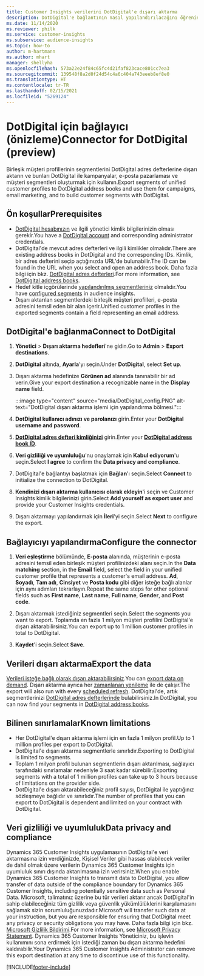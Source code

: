 ```yaml
---
title: Customer Insights verilerini DotDigital'e dışarı aktarma
description: DotDigital'e bağlantının nasıl yapılandırılacağını öğrenin.
ms.date: 11/14/2020
ms.reviewer: philk
ms.service: customer-insights
ms.subservice: audience-insights
ms.topic: how-to
author: m-hartmann
ms.author: mhart
manager: shellyha
ms.openlocfilehash: 573a22e24f84c65fc4d21faf823cace801cc7ea3
ms.sourcegitcommit: 139548f8a2d0f24d54c4a6c404a743eeeb8ef8e0
ms.translationtype: HT
ms.contentlocale: tr-TR
ms.lasthandoff: 02/15/2021
ms.locfileid: "5269124"
---
```

# <a name="connector-for-dotdigital-preview"></a><span data-ttu-id="9ef51-103">DotDigital için bağlayıcı (önizleme)</span><span class="sxs-lookup"><span data-stu-id="9ef51-103">Connector for DotDigital (preview)</span></span>

<span data-ttu-id="9ef51-104">Birleşik müşteri profillerinin segmentlerini DotDigital adres defterlerine dışarı aktarın ve bunları DotDigital ile kampanyalar, e-posta pazarlaması ve müşteri segmentleri oluşturmak için kullanın.</span><span class="sxs-lookup"><span data-stu-id="9ef51-104">Export segments of unified customer profiles to DotDigital address books and use them for campaigns, email marketing, and to build customer segments with DotDigital.</span></span> 

## <a name="prerequisites"></a><span data-ttu-id="9ef51-105">Ön koşullar</span><span class="sxs-lookup"><span data-stu-id="9ef51-105">Prerequisites</span></span>

-   <span data-ttu-id="9ef51-106">[DotDigital hesabınızın](https://dotdigital.com/) ve ilgili yönetici kimlik bilgilerinizin olması gerekir.</span><span class="sxs-lookup"><span data-stu-id="9ef51-106">You have a [DotDigital account](https://dotdigital.com/) and corresponding administrator credentials.</span></span>
-   <span data-ttu-id="9ef51-107">DotDigital'de mevcut adres defterleri ve ilgili kimlikler olmalıdır.</span><span class="sxs-lookup"><span data-stu-id="9ef51-107">There are existing address books in DotDigital and the corresponding IDs.</span></span> <span data-ttu-id="9ef51-108">Kimlik, bir adres defterini seçip açtığınızda URL'de bulunabilir.</span><span class="sxs-lookup"><span data-stu-id="9ef51-108">The ID can be found in the URL when you select and open an address book.</span></span> <span data-ttu-id="9ef51-109">Daha fazla bilgi için bkz. [DotDigital adres defterleri](https://support.dotdigital.com/hc/articles/212211968-Creating-an-address-book).</span><span class="sxs-lookup"><span data-stu-id="9ef51-109">For more information, see [DotDigital address books](https://support.dotdigital.com/hc/articles/212211968-Creating-an-address-book).</span></span>
-   <span data-ttu-id="9ef51-110">Hedef kitle içgörülerinde [yapılandırılmış segmentleriniz](segments.md) olmalıdır.</span><span class="sxs-lookup"><span data-stu-id="9ef51-110">You have [configured segments](segments.md) in audience insights.</span></span>
-   <span data-ttu-id="9ef51-111">Dışarı aktarılan segmentlerdeki birleşik müşteri profilleri, e-posta adresini temsil eden bir alan içerir.</span><span class="sxs-lookup"><span data-stu-id="9ef51-111">Unified customer profiles in the exported segments contain a field representing an email address.</span></span>

## <a name="connect-to-dotdigital"></a><span data-ttu-id="9ef51-112">DotDigital'e bağlanma</span><span class="sxs-lookup"><span data-stu-id="9ef51-112">Connect to DotDigital</span></span>

1. <span data-ttu-id="9ef51-113">**Yönetici** > **Dışarı aktarma hedefleri**'ne gidin.</span><span class="sxs-lookup"><span data-stu-id="9ef51-113">Go to **Admin** > **Export destinations**.</span></span>

1. <span data-ttu-id="9ef51-114">**DotDigital** altında, **Ayarla**'yı seçin.</span><span class="sxs-lookup"><span data-stu-id="9ef51-114">Under **DotDigital**, select **Set up**.</span></span>

1. <span data-ttu-id="9ef51-115">Dışarı aktarma hedefinize **Görünen ad** alanında tanınabilir bir ad verin.</span><span class="sxs-lookup"><span data-stu-id="9ef51-115">Give your export destination a recognizable name in the **Display name** field.</span></span>

   :::image type="content" source="media/DotDigital_config.PNG" alt-text="DotDigital dışarı aktarma işlemi için yapılandırma bölmesi.":::

1. <span data-ttu-id="9ef51-117">**DotDigital kullanıcı adınızı ve parolanızı** girin.</span><span class="sxs-lookup"><span data-stu-id="9ef51-117">Enter your **DotDigital username and password**.</span></span>

1. <span data-ttu-id="9ef51-118">**[DotDigital adres defteri kimliğinizi](https://support.dotdigital.com/hc/articles/212211968-Creating-an-address-book)** girin.</span><span class="sxs-lookup"><span data-stu-id="9ef51-118">Enter your **[DotDigital address book ID](https://support.dotdigital.com/hc/articles/212211968-Creating-an-address-book)**.</span></span>

1. <span data-ttu-id="9ef51-119">**Veri gizliliği ve uyumluluğu**'nu onaylamak için **Kabul ediyorum**'u seçin.</span><span class="sxs-lookup"><span data-stu-id="9ef51-119">Select **I agree** to confirm the **Data privacy and compliance**.</span></span>

1. <span data-ttu-id="9ef51-120">DotDigital'e bağlantıyı başlatmak için **Bağlan**'ı seçin.</span><span class="sxs-lookup"><span data-stu-id="9ef51-120">Select **Connect** to initialize the connection to DotDigital.</span></span>

1. <span data-ttu-id="9ef51-121">**Kendinizi dışarı aktarma kullanıcısı olarak ekleyin**'i seçin ve Customer Insights kimlik bilgilerinizi girin.</span><span class="sxs-lookup"><span data-stu-id="9ef51-121">Select **Add yourself as export user** and provide your Customer Insights credentials.</span></span>

1. <span data-ttu-id="9ef51-122">Dışarı aktarmayı yapılandırmak için **İleri**'yi seçin.</span><span class="sxs-lookup"><span data-stu-id="9ef51-122">Select **Next** to configure the export.</span></span>

## <a name="configure-the-connector"></a><span data-ttu-id="9ef51-123">Bağlayıcıyı yapılandırma</span><span class="sxs-lookup"><span data-stu-id="9ef51-123">Configure the connector</span></span>

1. <span data-ttu-id="9ef51-124">**Veri eşleştirme** bölümünde, **E-posta** alanında, müşterinin e-posta adresini temsil eden birleşik müşteri profilinizdeki alanı seçin.</span><span class="sxs-lookup"><span data-stu-id="9ef51-124">In the **Data matching** section, in the **Email** field, select the field in your unified customer profile that represents a customer's email address.</span></span> <span data-ttu-id="9ef51-125">**Ad**, **Soyadı**, **Tam adı**, **Cinsiyet** ve **Posta kodu** gibi diğer isteğe bağlı alanlar için aynı adımları tekrarlayın.</span><span class="sxs-lookup"><span data-stu-id="9ef51-125">Repeat the same steps for other optional fields such as **First name**, **Last name**, **Full name**, **Gender**, and **Post code**.</span></span>

1. <span data-ttu-id="9ef51-126">Dışarı aktarmak istediğiniz segmentleri seçin.</span><span class="sxs-lookup"><span data-stu-id="9ef51-126">Select the segments you want to export.</span></span> <span data-ttu-id="9ef51-127">Toplamda en fazla 1 milyon müşteri profilini DotDigital'e dışarı aktarabilirsiniz.</span><span class="sxs-lookup"><span data-stu-id="9ef51-127">You can export up to 1 million customer profiles in total to DotDigital.</span></span>

1. <span data-ttu-id="9ef51-128">**Kaydet**'i seçin.</span><span class="sxs-lookup"><span data-stu-id="9ef51-128">Select **Save**.</span></span>

## <a name="export-the-data"></a><span data-ttu-id="9ef51-129">Verileri dışarı aktarma</span><span class="sxs-lookup"><span data-stu-id="9ef51-129">Export the data</span></span>

<span data-ttu-id="9ef51-130">[Verileri isteğe bağlı olarak dışarı aktarabilirsiniz](export-destinations.md).</span><span class="sxs-lookup"><span data-stu-id="9ef51-130">You can [export data on demand](export-destinations.md).</span></span> <span data-ttu-id="9ef51-131">Dışarı aktarma ayrıca her [zamanlanan yenileme](system.md#schedule-tab) ile de çalışır.</span><span class="sxs-lookup"><span data-stu-id="9ef51-131">The export will also run with every [scheduled refresh](system.md#schedule-tab).</span></span> <span data-ttu-id="9ef51-132">DotDigital'de, artık segmentlerinizi [DotDigital adres defterlerinde](https://support.dotdigital.com/hc/articles/212211968-Creating-an-address-book) bulabilirsiniz.</span><span class="sxs-lookup"><span data-stu-id="9ef51-132">In DotDigital, you can now find your segments in [DotDigital address books](https://support.dotdigital.com/hc/articles/212211968-Creating-an-address-book).</span></span>

## <a name="known-limitations"></a><span data-ttu-id="9ef51-133">Bilinen sınırlamalar</span><span class="sxs-lookup"><span data-stu-id="9ef51-133">Known limitations</span></span>

- <span data-ttu-id="9ef51-134">Her DotDigital'e dışarı aktarma işlemi için en fazla 1 milyon profil.</span><span class="sxs-lookup"><span data-stu-id="9ef51-134">Up to 1 million profiles per export to DotDigital.</span></span>
- <span data-ttu-id="9ef51-135">DotDigital'e dışarı aktarma segmentlerle sınırlıdır.</span><span class="sxs-lookup"><span data-stu-id="9ef51-135">Exporting to DotDigital is limited to segments.</span></span>
- <span data-ttu-id="9ef51-136">Toplam 1 milyon profil bulunan segmentlerin dışarı aktarılması, sağlayıcı tarafındaki sınırlamalar nedeniyle 3 saat kadar sürebilir.</span><span class="sxs-lookup"><span data-stu-id="9ef51-136">Exporting segments with a total of 1 million profiles can take up to 3 hours because of limitations on the provider side.</span></span> 
- <span data-ttu-id="9ef51-137">DotDigital'e dışarı aktarabileceğiniz profil sayısı, DotDigital ile yaptığınız sözleşmeye bağlıdır ve sınırlıdır.</span><span class="sxs-lookup"><span data-stu-id="9ef51-137">The number of profiles that you can export to DotDigital is dependent and limited on your contract with DotDigital.</span></span>

## <a name="data-privacy-and-compliance"></a><span data-ttu-id="9ef51-138">Veri gizliliği ve uyumluluk</span><span class="sxs-lookup"><span data-stu-id="9ef51-138">Data privacy and compliance</span></span>

<span data-ttu-id="9ef51-139">Dynamics 365 Customer Insights uygulamasının DotDigital'e veri aktarmasına izin verdiğinizde, Kişisel Veriler gibi hassas olabilecek veriler de dahil olmak üzere verilerin Dynamics 365 Customer Insights için uyumluluk sınırı dışında aktarılmasına izin verirsiniz.</span><span class="sxs-lookup"><span data-stu-id="9ef51-139">When you enable Dynamics 365 Customer Insights to transmit data to DotDigital, you allow transfer of data outside of the compliance boundary for Dynamics 365 Customer Insights, including potentially sensitive data such as Personal Data.</span></span> <span data-ttu-id="9ef51-140">Microsoft, talimatınız üzerine bu tür verileri aktarır ancak DotDigital'in sahip olabileceğiniz tüm gizlilik veya güvenlik yükümlülüklerini karşılamasını sağlamak sizin sorumluluğunuzdadır.</span><span class="sxs-lookup"><span data-stu-id="9ef51-140">Microsoft will transfer such data at your instruction, but you are responsible for ensuring that DotDigital meet any privacy or security obligations you may have.</span></span> <span data-ttu-id="9ef51-141">Daha fazla bilgi için bkz. [Microsoft Gizlilik Bildirimi](https://go.microsoft.com/fwlink/?linkid=396732).</span><span class="sxs-lookup"><span data-stu-id="9ef51-141">For more information, see [Microsoft Privacy Statement](https://go.microsoft.com/fwlink/?linkid=396732).</span></span>
<span data-ttu-id="9ef51-142">Dynamics 365 Customer Insights Yöneticiniz, bu işlevin kullanımını sona erdirmek için istediği zaman bu dışarı aktarma hedefini kaldırabilir.</span><span class="sxs-lookup"><span data-stu-id="9ef51-142">Your Dynamics 365 Customer Insights Administrator can remove this export destination at any time to discontinue use of this functionality.</span></span>


[!INCLUDE[footer-include](../includes/footer-banner.md)]